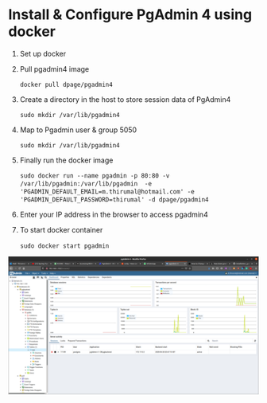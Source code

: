 # Install & Configure PgAdmin 4 using docker

1. Set up docker
2. Pull pgadmin4 image
	```
	docker pull dpage/pgadmin4
	```
3. Create a directory in the host to store session data of PgAdmin4
	```
	sudo mkdir /var/lib/pgadmin4
	```
4. Map to Pgadmin user & group 5050
	```
	sudo mkdir /var/lib/pgadmin4
	```
5. Finally run the docker image
	```
	sudo docker run --name pgadmin -p 80:80 -v /var/lib/pgadmin:/var/lib/pgadmin  -e 'PGADMIN_DEFAULT_EMAIL=m.thirumal@hotmail.com' -e 'PGADMIN_DEFAULT_PASSWORD=thirumal' -d dpage/pgadmin4
	```
6. Enter your IP address in the browser to access pgadmin4

7. To start docker container

	`sudo docker start pgadmin`


![output](Pgadmin4.png)